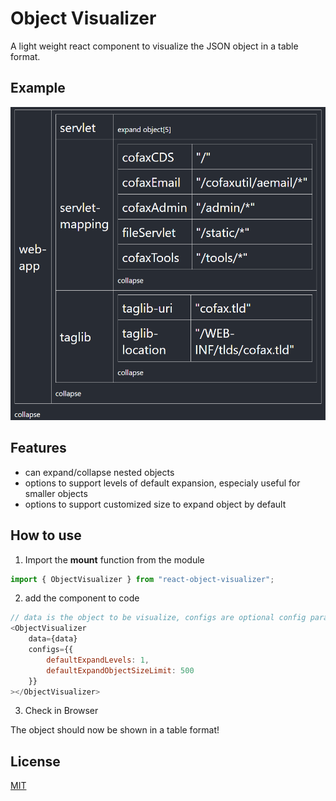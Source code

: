 # Object Visualizer

A light weight react component to visualize the JSON object in a table format.

## Example

![alt text](https://github.com/sdusttm/ReactObjectVisualizer/blob/main/app/screen-shots/Example.PNG?raw=true)

## Features

-   can expand/collapse nested objects
-   options to support levels of default expansion, especialy useful for smaller objects
-   options to support customized size to expand object by default

## How to use

1. Import the **mount** function from the module

```js
import { ObjectVisualizer } from "react-object-visualizer";
```

2. add the component to code

```js
// data is the object to be visualize, configs are optional config parameters
<ObjectVisualizer
    data={data}
    configs={{
        defaultExpandLevels: 1,
        defaultExpandObjectSizeLimit: 500
    }}
></ObjectVisualizer>
```

3. Check in Browser

The object should now be shown in a table format!

## License

[MIT](https://github.com/iendeavor/object-visualizer/blob/master/LICENSE)

